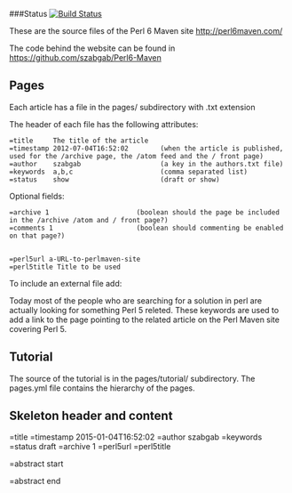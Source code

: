 ###Status
[![Build Status](https://travis-ci.org/szabgab/perl6maven.com.png)](https://travis-ci.org/szabgab/perl6maven.com)

These are the source files of the Perl 6 Maven site http://perl6maven.com/

The code behind the website can be found in https://github.com/szabgab/Perl6-Maven



Pages
-------

Each article has a file in the pages/ subdirectory with .txt extension

The header of each file has the following attributes:

    =title     The title of the article
    =timestamp 2012-07-04T16:52:02        (when the article is published, used for the /archive page, the /atom feed and the / front page)
    =author    szabgab                    (a key in the authors.txt file)
    =keywords  a,b,c                      (comma separated list)
    =status    show                       (draft or show)

Optional fields:

    =archive 1                      (boolean should the page be included in the /archive /atom and / front page?)
    =comments 1                     (boolean should commenting be enabled on that page?)


    =perl5url a-URL-to-perlmaven-site
    =perl5title Title to be used



To include an external file add:

   <include file="tutorial/files/warn.p6" />


Today most of the people who are searching for a solution in perl are actually looking for something Perl 5 releted.
These keywords are used to add a link to the page pointing to the related article on the Perl Maven site covering Perl 5.


Tutorial
---------

The source of the tutorial is in the pages/tutorial/  subdirectory.
The pages.yml file contains the hierarchy of the pages.


Skeleton header and content
----------------------------

=title
=timestamp 2015-01-04T16:52:02
=author szabgab
=keywords
=status draft
=archive 1
=perl5url
=perl5title

=abstract start

=abstract end

<include file="" />

<code lang="perl6">
</code>



